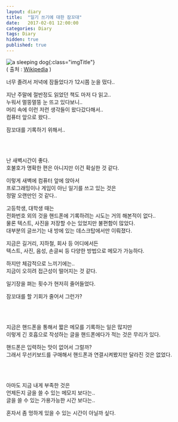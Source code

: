```yaml
---
layout: diary
title:  "일기 쓰기에 대한 잠꼬대"
date:   2017-02-01 12:00:00
categories: Diary
tags: Diary
hidden: true
published: true
---
```


![a sleeping dog](https://upload.wikimedia.org/wikipedia/commons/1/17/Dog.in.sleep.jpg){:class="imgTitle"}  
( 출처 : [Wikipedia](https://wikipedia.org) )


너무 졸려서 저녁에 잠들었다가 12시쯤 눈을 떴다..  

지난 주말에 절반정도 읽었던 책도 마저 다 읽고..  
누워서 멀뚱멀뚱 눈 뜨고 있다보니..  
머리 속에 이런 저런 생각들이 왔다갔다해서..  
컴퓨터 앞으로 왔다..  

잠꼬대를 기록하기 위해서..  

<!--more-->

<br><br>

난 새벽시간이 좋다.  
호불호가 명확한 편은 아니지만 이건 확실한 것 같다.  

이렇게 새벽에 컴퓨터 앞에 앉아서  
프로그래밍이나 게임이 아닌 일기를 쓰고 있는 것은  
정말 오랜만인 것 같다..  

고등학생, 대학생 때는  
전화번호 외의 것을 핸드폰에 기록하려는 시도는 거의 해본적이 없다..  
물론 텍스트, 사진을 저장할 수는 있었지만 불편함이 많았다.  
대부분의 글쓰기는 내 방에 있는 데스크탑에서만 이뤄졌다.  

지금은 길거리, 지하철, 회사 등 어디에서든  
텍스트, 사진, 음성, 손글씨 등 다양한 방법으로 메모가 가능하다.  

하지만 체감적으로 느끼기에는..  
지금이 오히려 접근성이 떨어지는 것 같다.  

일기장을 펴는 횟수가 현저히 줄어들었다.  

잠꼬대를 할 기회가 줄어서 그런가?  

<br><br>

지금은 핸드폰을 통해서 짧은 메모를 기록하는 일은 많지만  
이렇게 긴 호흡으로 작성하는 글을 핸드폰에다가 적는 것은 무리가 있다.  

핸드폰은 입력하는 맛이 없어서 그럴까?  
그래서 무선키보드를 구매해서 핸드폰과 연결시켜봤지만 달라진 것은 없었다.  

<br><br>

아마도 지금 내게 부족한 것은  
언제든지 글을 쓸 수 있는 메모지 보다는..  
글을 쓸 수 있는 가용가능한 시간 보다는..  
  
혼자서 좀 멍하게 있을 수 있는 시간이 아닐까 싶다.  



